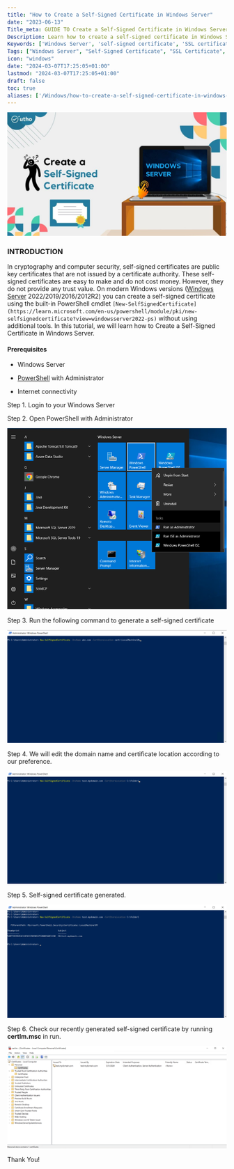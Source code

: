 ```yaml
---
title: "How to Create a Self-Signed Certificate in Windows Server"
date: "2023-06-13"
Title_meta: GUIDE TO Create a Self-Signed Certificate in Windows Server
Description: Learn how to create a self-signed certificate in Windows Server with this step-by-step guide. Follow instructions to generate a self-signed SSL/TLS certificate using PowerShell or the Microsoft Management Console (MMC), enabling secure communication and testing within your server environment.
Keywords: ['Windows Server', 'self-signed certificate', 'SSL certificate', 'TLS certificate', 'certificate creation', 'server security']
Tags: ["Windows Server", "Self-Signed Certificate", "SSL Certificate", "TLS Certificate", "Certificate Creation", "Server Security"]
icon: "windows"
date: "2024-03-07T17:25:05+01:00"
lastmod: "2024-03-07T17:25:05+01:00" 
draft: false
toc: true
aliases: ['/Windows/how-to-create-a-self-signed-certificate-in-windows-server/']
---
```


![](images/How-to-Create-a-Self-Signed-Certificate-in-Windows-Server-1024x576.jpg)

### INTRODUCTION

In cryptography and computer security, self-signed certificates are public key certificates that are not issued by a certificate authority. These self-signed certificates are easy to make and do not cost money. However, they do not provide any trust value. On modern Windows versions ([Windows Server](https://utho.com/docs/tutorial/how-to-install-ssl-on-windows-server/) 2022/2019/2016/2012R2) you can create a self-signed certificate using the built-in PowerShell cmdlet `[New-SelfSignedCertificate](https://learn.microsoft.com/en-us/powershell/module/pki/new-selfsignedcertificate?view=windowsserver2022-ps)` without using additional tools. In this tutorial, we will learn how to Create a Self-Signed Certificate in Windows Server.

#### Prerequisites

- Windows Server

- [PowerShell](https://en.wikipedia.org/wiki/PowerShell) with Administrator

- Internet connectivity

Step 1. Login to your Windows Server

Step 2. Open PowerShell with Administrator

![Create a Self-Signed Certificate](images/Screenshot_11-14.png)

Step 3. Run the following command to generate a self-signed certificate

![](images/Screenshot_1-38-1024x527.png)

Step 4. We will edit the domain name and certificate location according to our preference.

![Create a Self-Signed Certificate](images/Screenshot_2-48-1024x527.png)

Step 5. Self-signed certificate generated.

![](images/Screenshot_3-36-1024x527.png)

Step 6. Check our recently generated self-signed certificate by running **certlm.msc** in run.

![Create a Self-Signed Certificate](images/Screenshot_4-38-1024x477.png)

Thank You!
